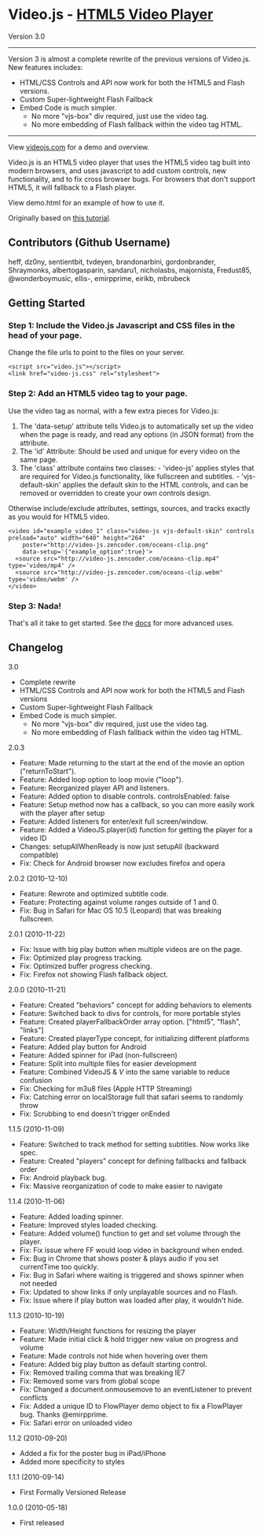 Video.js - [HTML5 Video Player](http://videojs.com)
==================================================
Version 3.0

---
Version 3 is almost a complete rewrite of the previous versions of Video.js. New features includes:

  - HTML/CSS Controls and API now work for both the HTML5 and Flash versions.
  - Custom Super-lightweight Flash Fallback
  - Embed Code is much simpler.
    - No more "vjs-box" div required, just use the video tag.
    - No more embedding of Flash fallback within the video tag HTML.

---

View [videojs.com](http://videojs.com) for a demo and overview.  

Video.js is an HTML5 video player that uses the HTML5 video tag built into modern browsers, and uses javascript to add custom controls, new functionality, and to fix cross browser bugs. For browsers that don't support HTML5, it will fallback to a Flash player.

View demo.html for an example of how to use it.

Originally based on [this tutorial](http://blog.steveheffernan.com/2010/04/how-to-build-an-html5-video-player/).

Contributors (Github Username)
------------------------------
heff, dz0ny, sentientbit, tvdeyen, brandonarbini, gordonbrander, Shraymonks, albertogasparin, sandaru1, nicholasbs, majornista, Fredust85, @wonderboymusic, ellis-, emirpprime, eirikb, mbrubeck


Getting Started
---------------

### Step 1: Include the Video.js Javascript and CSS files in the head of your page.
Change the file urls to point to the files on your server.

    <script src="video.js"></script>
    <link href="video-js.css" rel="stylesheet">


### Step 2: Add an HTML5 video tag to your page.
Use the video tag as normal, with a few extra pieces for Video.js:

  1. The 'data-setup' attribute tells Video.js to automatically set up the video when the page is ready, and read any options (in JSON format) from the attribute.
  2. The 'id' Attribute: Should be used and unique for every video on the same page.
  3. The 'class' attribute contains two classes:
    - 'video-js' applies styles that are required for Video.js functionality, like fullscreen and subtitles.
    - 'vjs-default-skin' applies the default skin to the HTML controls, and can be removed or overridden to create your own controls design.

Otherwise include/exclude attributes, settings, sources, and tracks exactly as you would for HTML5 video.

    <video id="example_video_1" class="video-js vjs-default-skin" controls preload="auto" width="640" height="264"
        poster="http://video-js.zencoder.com/oceans-clip.png"
        data-setup='{"example_option":true}'>
      <source src="http://video-js.zencoder.com/oceans-clip.mp4" type='video/mp4' />
      <source src="http://video-js.zencoder.com/oceans-clip.webm" type='video/webm' />
    </video>


### Step 3: Nada!
That's all it take to get started. See the [docs](http://videojs.com/docs/) for more advanced uses.


Changelog
---------
3.0

- Complete rewrite
- HTML/CSS Controls and API now work for both the HTML5 and Flash versions
- Custom Super-lightweight Flash Fallback
- Embed Code is much simpler.
  - No more "vjs-box" div required, just use the video tag.
  - No more embedding of Flash fallback within the video tag HTML.

2.0.3

- Feature: Made returning to the start at the end of the movie an option ("returnToStart").
- Feature: Added loop option to loop movie ("loop").
- Feature: Reorganized player API and listeners.
- Feature: Added option to disable controls. controlsEnabled: false
- Feature: Setup method now has a callback, so you can more easily work with the player after setup
- Feature: Added listeners for enter/exit full screen/window.
- Feature: Added a VideoJS.player(id) function for getting the player for a video ID
- Changes: setupAllWhenReady is now just setupAll (backward compatible)
- Fix: Check for Android browser now excludes firefox and opera

2.0.2 (2010-12-10)

- Feature: Rewrote and optimized subtitle code.
- Feature: Protecting against volume ranges outside of 1 and 0.
- Fix: Bug in Safari for Mac OS 10.5 (Leopard) that was breaking fullscreen.

2.0.1 (2010-11-22)

- Fix: Issue with big play button when multiple videos are on the page.
- Fix: Optimized play progress tracking.
- Fix: Optimized buffer progress checking.
- Fix: Firefox not showing Flash fallback object.

2.0.0 (2010-11-21)

- Feature: Created "behaviors" concept for adding behaviors to elements
- Feature: Switched back to divs for controls, for more portable styles
- Feature: Created playerFallbackOrder array option. ["html5", "flash", "links"]
- Feature: Created playerType concept, for initializing different platforms
- Feature: Added play button for Android
- Feature: Added spinner for iPad (non-fullscreen)
- Feature: Split into multiple files for easier development
- Feature: Combined VideoJS & _V_ into the same variable to reduce confusion
- Fix: Checking for m3u8 files (Apple HTTP Streaming)
- Fix: Catching error on localStorage full that safari seems to randomly throw
- Fix: Scrubbing to end doesn't trigger onEnded

1.1.5 (2010-11-09)

- Feature: Switched to track method for setting subtitles. Now works like spec.
- Feature: Created "players" concept for defining fallbacks and fallback order
- Fix: Android playback bug.
- Fix: Massive reorganization of code to make easier to navigate

1.1.4 (2010-11-06)

- Feature: Added loading spinner.
- Feature: Improved styles loaded checking.
- Feature: Added volume() function to get and set volume through the player.
- Fix: Fix issue where FF would loop video in background when ended.
- Fix: Bug in Chrome that shows poster & plays audio if you set currentTime too quickly.
- Fix: Bug in Safari where waiting is triggered and shows spinner when not needed
- Fix: Updated to show links if only unplayable sources and no Flash.
- Fix: Issue where if play button was loaded after play, it wouldn't hide.

1.1.3 (2010-10-19)

- Feature: Width/Height functions for resizing the player
- Feature: Made initial click & hold trigger new value on progress and volume
- Feature: Made controls not hide when hovering over them
- Feature: Added big play button as default starting control.
- Fix: Removed trailing comma that was breaking IE7
- Fix: Removed some vars from global scope
- Fix: Changed a document.onmousemove to an eventListener to prevent conflicts
- Fix: Added a unique ID to FlowPlayer demo object to fix a FlowPlayer bug. Thanks @emirpprime.
- Fix: Safari error on unloaded video

1.1.2 (2010-09-20)

- Added a fix for the poster bug in iPad/iPhone
- Added more specificity to styles

1.1.1 (2010-09-14)

- First Formally Versioned Release
  
1.0.0 (2010-05-18)

- First released

